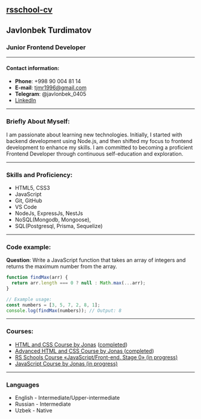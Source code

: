## [rsschool-cv](https://github.com/javlonbek-tj/rsschool-cv)

## Javlonbek Turdimatov

### Junior Frontend Developer

---

#### Contact information:

- **Phone**: +998 90 004 81 14
- **E-mail**: tjmr1996@gmail.com
- **Telegram**: @javlonbek_0405
- [LinkedIn](https://www.linkedin.com/in/javlonbektj)

---

### Briefly About Myself:

I am passionate about learning new technologies. Initially, I started with backend development using Node.js, and then shifted my focus to frontend development to enhance my skills. I am committed to becoming a proficient Frontend Developer through continuous self-education and exploration.

---

### Skills and Proficiency:

- HTML5, CSS3
- JavaScript
- Git, GitHub
- VS Code
- NodeJs, ExpressJs, NestJs
- NoSQL(Mongodb, Mongoose),
- SQL(Postgresql, Prisma, Sequelize)

---

### Code example:

**Question**: Write a JavaScript function that takes an array of integers and returns the maximum number from the array.

```javascript
function findMax(arr) {
  return arr.length === 0 ? null : Math.max(...arr);
}

// Example usage:
const numbers = [3, 5, 7, 2, 8, 1];
console.log(findMax(numbers)); // Output: 8
```

---

### Courses:

- [HTML and CSS Course by Jonas](https://www.udemy.com/course/design-and-develop-a-killer-website-with-html5-and-css3) ([completed](https://www.udemy.com/certificate/UC-0c778b20-1205-4959-a7c4-91133efa7278/))
- [Advanced HTML and CSS Course by Jonas ](https://www.udemy.com/course/design-and-develop-a-killer-website-with-html5-and-css3) ([completed](https://www.udemy.com/certificate/UC-1966ef79-7718-4030-8dd1-3ea0d713324e/))
- [RS Schools Course «JavaScript/Front-end. Stage 0» (in progress)](https://rs.school/courses/javascript-preschool-ru)
- [JavaScript Course by Jonas (in progress)](https://www.udemy.com/course/the-complete-javascript-course)

---

### Languages

- English - Intermediate/Upper-intermediate
- Russian - Intermediate
- Uzbek - Native
